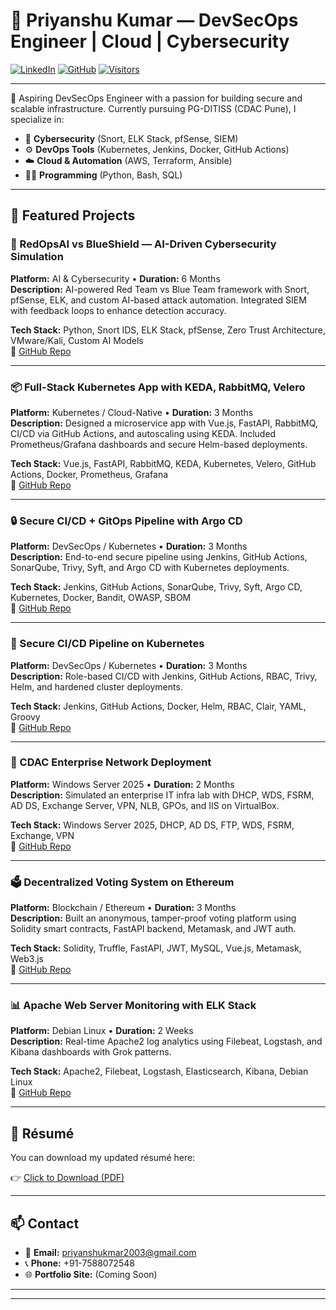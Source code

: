 # 💼 Priyanshu Kumar — DevSecOps Engineer | Cloud | Cybersecurity

[![LinkedIn](https://img.shields.io/badge/LinkedIn-blue?logo=linkedin&style=flat-square)](https://linkedin.com/in/priyanshukumar10)
[![GitHub](https://img.shields.io/badge/GitHub-grey?logo=github&style=flat-square)](https://github.com/Priyanshu-1722)
[![Visitors](https://komarev.com/ghpvc/?username=Priyanshu-1722&label=Profile+Views&color=blue&style=flat-square)](https://github.com/Priyanshu-1722)

---

🚀 Aspiring DevSecOps Engineer with a passion for building secure and scalable infrastructure. Currently pursuing PG-DITISS (CDAC Pune), I specialize in:

- 🔐 **Cybersecurity** (Snort, ELK Stack, pfSense, SIEM)
- ⚙️ **DevOps Tools** (Kubernetes, Jenkins, Docker, GitHub Actions)
- ☁️ **Cloud & Automation** (AWS, Terraform, Ansible)
- 👨‍💻 **Programming** (Python, Bash, SQL)

---

## 🔧 Featured Projects

### 🔴 RedOpsAI vs BlueShield — AI-Driven Cybersecurity Simulation
**Platform:** AI & Cybersecurity • **Duration:** 6 Months  
**Description:** AI-powered Red Team vs Blue Team framework with Snort, pfSense, ELK, and custom AI-based attack automation. Integrated SIEM with feedback loops to enhance detection accuracy.

**Tech Stack:** Python, Snort IDS, ELK Stack, pfSense, Zero Trust Architecture, VMware/Kali, Custom AI Models  
🔗 [GitHub Repo](https://github.com/Priyanshu-1722/RedOpsAI-vs-BlueShield-AI-Driven-Cybersecurity-Simulation-Framework)

---

### 📦 Full-Stack Kubernetes App with KEDA, RabbitMQ, Velero
**Platform:** Kubernetes / Cloud-Native • **Duration:** 3 Months  
**Description:** Designed a microservice app with Vue.js, FastAPI, RabbitMQ, CI/CD via GitHub Actions, and autoscaling using KEDA. Included Prometheus/Grafana dashboards and secure Helm-based deployments.

**Tech Stack:** Vue.js, FastAPI, RabbitMQ, KEDA, Kubernetes, Velero, GitHub Actions, Docker, Prometheus, Grafana  
🔗 [GitHub Repo](https://github.com/Priyanshu-1722/K8s-app-with-KEDA-autoscaling-RabbitMQ-Velero-backups-GitHub-Actions-CI-CD-pipeline.)

---

### 🔒 Secure CI/CD + GitOps Pipeline with Argo CD
**Platform:** DevSecOps / Kubernetes • **Duration:** 3 Months  
**Description:** End-to-end secure pipeline using Jenkins, GitHub Actions, SonarQube, Trivy, Syft, and Argo CD with Kubernetes deployments.

**Tech Stack:** Jenkins, GitHub Actions, SonarQube, Trivy, Syft, Argo CD, Kubernetes, Docker, Bandit, OWASP, SBOM  
🔗 [GitHub Repo](https://github.com/Priyanshu-1722/Secure-CI-CD-GitOps-Pipeline-with-Jenkins-SonarQube-Trivy-Syft-and-Argo-CD-)

---

### 🎯 Secure CI/CD Pipeline on Kubernetes
**Platform:** DevSecOps / Kubernetes • **Duration:** 3 Months  
**Description:** Role-based CI/CD with Jenkins, GitHub Actions, RBAC, Trivy, Helm, and hardened cluster deployments.

**Tech Stack:** Jenkins, GitHub Actions, Docker, Helm, RBAC, Clair, YAML, Groovy  
🔗 [GitHub Repo](https://github.com/Priyanshu-1722/secure-cicd-k8s)

---

### 🏢 CDAC Enterprise Network Deployment
**Platform:** Windows Server 2025 • **Duration:** 2 Months  
**Description:** Simulated an enterprise IT infra lab with DHCP, WDS, FSRM, AD DS, Exchange Server, VPN, NLB, GPOs, and IIS on VirtualBox.

**Tech Stack:** Windows Server 2025, DHCP, AD DS, FTP, WDS, FSRM, Exchange, VPN  
🔗 [GitHub Repo](https://github.com/Priyanshu-1722/CDAC-Enterprise-Network-Deployment)

---

### 🗳️ Decentralized Voting System on Ethereum
**Platform:** Blockchain / Ethereum • **Duration:** 3 Months  
**Description:** Built an anonymous, tamper-proof voting platform using Solidity smart contracts, FastAPI backend, Metamask, and JWT auth.

**Tech Stack:** Solidity, Truffle, FastAPI, JWT, MySQL, Vue.js, Metamask, Web3.js  
🔗 [GitHub Repo](https://github.com/Priyanshu-1722/-Decentralized-Voting-System-Using-Blockchain)

---

### 📊 Apache Web Server Monitoring with ELK Stack
**Platform:** Debian Linux • **Duration:** 2 Weeks  
**Description:** Real-time Apache2 log analytics using Filebeat, Logstash, and Kibana dashboards with Grok patterns.

**Tech Stack:** Apache2, Filebeat, Logstash, Elasticsearch, Kibana, Debian Linux  
🔗 [GitHub Repo](https://github.com/Priyanshu-1722/Web-Server-Performance-Monitoring-using-ELK-Stack)

---
## 📄 Résumé

You can download my updated résumé here:

👉 [Click to Download (PDF)](https://github.com/Priyanshu-1722/Priyanshu-1722/blob/main/DITISSRESUME.pdf)

---
## 📫 Contact
- 📧 **Email:** priyanshukmar2003@gmail.com
- 📞 **Phone:** +91-7588072548
- 🌐 **Portfolio Site:** (Coming Soon)

---

---

